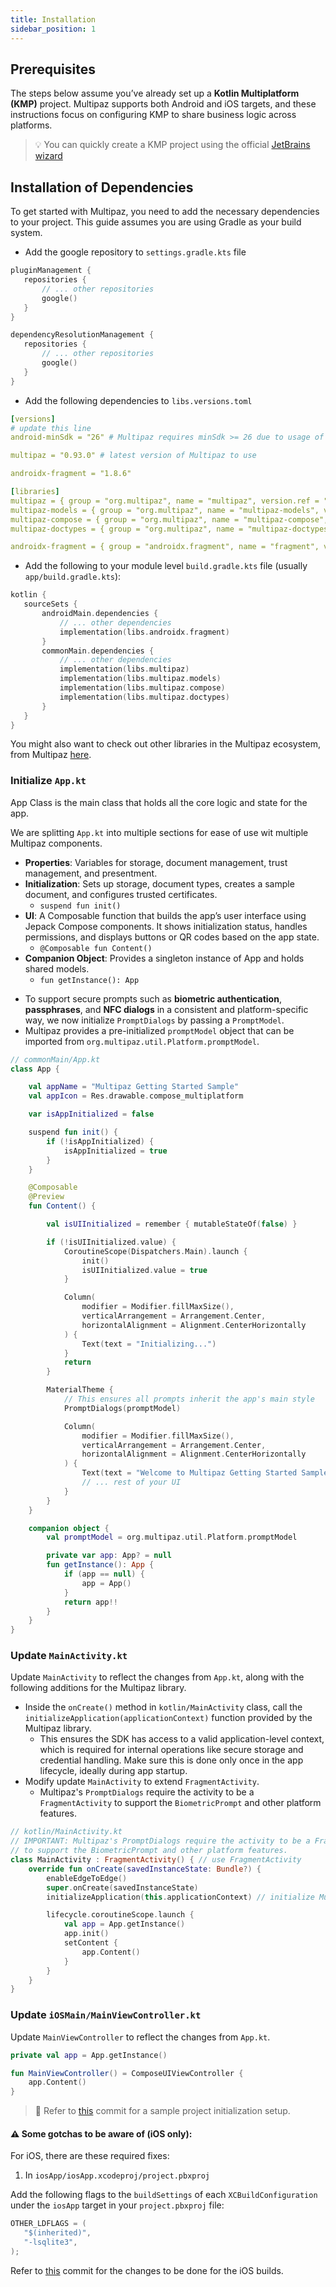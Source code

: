 ```yaml
---
title: Installation
sidebar_position: 1
---
```



## Prerequisites

The steps below assume you’ve already set up a **Kotlin Multiplatform (KMP)** project. Multipaz supports both Android and iOS targets, and these instructions focus on configuring KMP to share business logic across platforms.

> 💡 You can quickly create a KMP project using the official [JetBrains wizard](https://kmp.jetbrains.com/?android=true&ios=true&iosui=compose&includeTests=true)

## Installation of Dependencies[​](https://openmobilehub.github.io/developer-multipaz-website/overview/getting-started/#installation-of-dependencies)

To get started with Multipaz, you need to add the necessary dependencies to your project. This guide assumes you are using Gradle as your build system.

* Add the google repository to `settings.gradle.kts` file

```kotlin
pluginManagement {
   repositories {
       // ... other repositories
       google()
   }
}

dependencyResolutionManagement {
   repositories {
       // ... other repositories
       google()
   }
}
```

* Add the following dependencies to `libs.versions.toml`

```yml
[versions]
# update this line
android-minSdk = "26" # Multipaz requires minSdk >= 26 due to usage of Android 8.0+ APIs

multipaz = "0.93.0" # latest version of Multipaz to use

androidx-fragment = "1.8.6"

[libraries]
multipaz = { group = "org.multipaz", name = "multipaz", version.ref = "multipaz" }
multipaz-models = { group = "org.multipaz", name = "multipaz-models", version.ref = "multipaz" }
multipaz-compose = { group = "org.multipaz", name = "multipaz-compose", version.ref = "multipaz" }
multipaz-doctypes = { group = "org.multipaz", name = "multipaz-doctypes", version.ref = "multipaz" }

androidx-fragment = { group = "androidx.fragment", name = "fragment", version.ref = "androidx-fragment" }
```

* Add the following to your module level `build.gradle.kts` file (usually `app/build.gradle.kts`):

```kotlin
kotlin {
   sourceSets {
       androidMain.dependencies {
           // ... other dependencies
           implementation(libs.androidx.fragment)
       }
       commonMain.dependencies {
           // ... other dependencies
           implementation(libs.multipaz)
           implementation(libs.multipaz.models)
           implementation(libs.multipaz.compose)
           implementation(libs.multipaz.doctypes)
       }
   }
}
```

You might also want to check out other libraries in the Multipaz ecosystem, from Multipaz [here](https://mvnrepository.com/search?q=multipaz).

### Initialize `App.kt`

App Class is the main class that holds all the core logic and state for the app.

We are splitting `App.kt` into multiple sections for ease of use wit multiple Multipaz components.

- **Properties**: Variables for storage, document management, trust management, and presentment.
- **Initialization**: Sets up storage, document types, creates a sample document, and configures trusted certificates.
    - `suspend fun init()`
- **UI**: A Composable function that builds the app’s user interface using Jepack Compose components. It shows initialization status, handles permissions, and displays buttons or QR codes based on the app state.
    - `@Composable fun Content()`
- **Companion Object**: Provides a singleton instance of App and holds shared models.
    - `fun getInstance(): App`

* To support secure prompts such as **biometric authentication**, **passphrases**, and **NFC dialogs** in a consistent and platform-specific way, we now initialize `PromptDialogs` by passing a `PromptModel`.
* Multipaz provides a pre-initialized `promptModel` object that can be imported from `org.multipaz.util.Platform.promptModel`.

```kotlin
// commonMain/App.kt
class App {

    val appName = "Multipaz Getting Started Sample"
    val appIcon = Res.drawable.compose_multiplatform

    var isAppInitialized = false

    suspend fun init() {
        if (!isAppInitialized) {
            isAppInitialized = true
        }
    }

    @Composable
    @Preview
    fun Content() {

        val isUIInitialized = remember { mutableStateOf(false) }

        if (!isUIInitialized.value) {
            CoroutineScope(Dispatchers.Main).launch {
                init()
                isUIInitialized.value = true
            }

            Column(
                modifier = Modifier.fillMaxSize(),
                verticalArrangement = Arrangement.Center,
                horizontalAlignment = Alignment.CenterHorizontally
            ) {
                Text(text = "Initializing...")
            }
            return
        }

        MaterialTheme {
            // This ensures all prompts inherit the app's main style
            PromptDialogs(promptModel)

            Column(
                modifier = Modifier.fillMaxSize(),
                verticalArrangement = Arrangement.Center,
                horizontalAlignment = Alignment.CenterHorizontally
            ) {
                Text(text = "Welcome to Multipaz Getting Started Sample")
                // ... rest of your UI
            }
        }
    }

    companion object {
        val promptModel = org.multipaz.util.Platform.promptModel

        private var app: App? = null
        fun getInstance(): App {
            if (app == null) {
                app = App()
            }
            return app!!
        }
    }
}
```

### Update `MainActivity.kt`

Update `MainActivity` to reflect the changes from `App.kt`, along with the following additions for the Multipaz library.

* Inside the `onCreate()` method in `kotlin/MainActivity` class, call the `initializeApplication(applicationContext)` function provided by the Multipaz library.
    * This ensures the SDK has access to a valid application-level context, which is required for internal operations like secure storage and credential handling. Make sure this is done only once in the app lifecycle, ideally during app startup.
* Modify update `MainActivity` to extend `FragmentActivity`.
    * Multipaz's `PromptDialogs` require the activity to be a `FragmentActivity` to support the `BiometricPrompt` and other platform features.

```kotlin
// kotlin/MainActivity.kt
// IMPORTANT: Multipaz's PromptDialogs require the activity to be a FragmentActivity
// to support the BiometricPrompt and other platform features.
class MainActivity : FragmentActivity() { // use FragmentActivity
    override fun onCreate(savedInstanceState: Bundle?) {
        enableEdgeToEdge()
        super.onCreate(savedInstanceState)
        initializeApplication(this.applicationContext) // initialize Multipaz

        lifecycle.coroutineScope.launch {
            val app = App.getInstance()
            app.init()
            setContent {
                app.Content()
            }
        }
    }
}
```

### Update `iOSMain/MainViewController.kt`

Update `MainViewController` to reflect the changes from `App.kt`.

```kotlin
private val app = App.getInstance()

fun MainViewController() = ComposeUIViewController {
    app.Content()
}
```

<!-- TODO: code to be updated -->
> 📌 Refer to [this](https://github.com/openmobilehub/multipaz-getting-started-sample/commit/f467118149b55080edd2e4f8606a7cd7ad82c2cb) commit for a sample project initialization setup.

#### ⚠️ Some gotchas to be aware of (iOS only):

For iOS, there are these required fixes:

1. In `iosApp/iosApp.xcodeproj/project.pbxproj`

Add the following flags to the `buildSettings` of each `XCBuildConfiguration` under the `iosApp` target in your `project.pbxproj` file:

```C
OTHER_LDFLAGS = (
   "$(inherited)",
   "-lsqlite3",
);
```

Refer to [this](https://github.com/openmobilehub/multipaz-getting-started-sample/commit/6fd2be0b1e039903c837f3d8894aca54bc7d6adf) commit for the changes to be done for the iOS builds.

